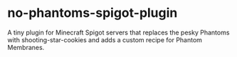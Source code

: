 # no-phantoms-spigot-plugin
A tiny plugin for Minecraft Spigot servers that replaces the pesky Phantoms with shooting-star-cookies and adds a custom recipe for Phantom Membranes.

